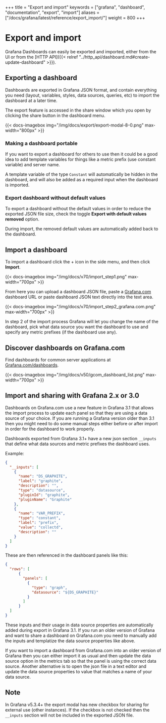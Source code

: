 +++
title = "Export and import"
keywords = ["grafana", "dashboard", "documentation", "export", "import"]
aliases = ["/docs/grafana/latest/reference/export_import/"]
weight = 800
+++

# Export and import

Grafana Dashboards can easily be exported and imported, either from the UI or from the [HTTP API]({{< relref "../http_api/dashboard.md#create-update-dashboard" >}}).

## Exporting a dashboard

Dashboards are exported in Grafana JSON format, and contain everything you need (layout, variables, styles, data sources, queries, etc) to import the dashboard at a later time.

The export feature is accessed in the share window which you open by clicking the share button in the dashboard menu.

{{< docs-imagebox img="/img/docs/export/export-modal-8-0.png" max-width="800px" >}}

### Making a dashboard portable

If you want to export a dashboard for others to use then it could be a good idea to
add template variables for things like a metric prefix (use constant variable) and server name.

A template variable of the type `Constant` will automatically be hidden in
the dashboard, and will also be added as a required input when the dashboard is imported.

### Export dashboard without default values

To export a dashboard without the default values in order to reduce the exported JSON file size, check the toggle **Export with default values removed** option.

During import, the removed default values are automatically added back to the dashboard.

## Import a dashboard

To import a dashboard click the + icon in the side menu, and then click **Import**.

{{< docs-imagebox img="/img/docs/v70/import_step1.png" max-width="700px" >}}

From here you can upload a dashboard JSON file, paste a [Grafana.com](https://grafana.com) dashboard
URL or paste dashboard JSON text directly into the text area.

{{< docs-imagebox img="/img/docs/v70/import_step2_grafana.com.png"  max-width="700px" >}}

In step 2 of the import process Grafana will let you change the name of the dashboard, pick what
data source you want the dashboard to use and specify any metric prefixes (if the dashboard use any).

## Discover dashboards on Grafana.com

Find dashboards for common server applications at [Grafana.com/dashboards](https://grafana.com/dashboards).

{{< docs-imagebox img="/img/docs/v50/gcom_dashboard_list.png" max-width="700px" >}}

## Import and sharing with Grafana 2.x or 3.0

Dashboards on Grafana.com use a new feature in Grafana 3.1 that allows the import process
to update each panel so that they are using a data source of your choice. If you are running a
Grafana version older than 3.1 then you might need to do some manual steps either
before or after import in order for the dashboard to work properly.

Dashboards exported from Grafana 3.1+ have a new json section `__inputs`
that define what data sources and metric prefixes the dashboard uses.

Example:
```json
{
  "__inputs": [
    {
      "name": "DS_GRAPHITE",
      "label": "graphite",
      "description": "",
      "type": "datasource",
      "pluginId": "graphite",
      "pluginName": "Graphite"
    },
    {
      "name": "VAR_PREFIX",
      "type": "constant",
      "label": "prefix",
      "value": "collectd",
      "description": ""
    }
  ]
}

```

These are then referenced in the dashboard panels like this:

```json
{
  "rows": [
      {
        "panels": [
          {
            "type": "graph",
            "datasource": "${DS_GRAPHITE}"
          }
        ]
      }
  ]
}
```

These inputs and their usage in data source properties are automatically added during export in Grafana 3.1.
If you run an older version of Grafana and want to share a dashboard on Grafana.com you need to manually
add the inputs and templatize the data source properties like above.

If you want to import a dashboard from Grafana.com into an older version of Grafana then you can either import
it as usual and then update the data source option in the metrics tab so that the panel is using the correct
data source. Another alternative is to open the json file in a text editor and update the data source properties
to value that matches a name of your data source.

## Note
In Grafana v5.3.4+ the export modal has new checkbox for sharing for external use (other instances). If the checkbox is not checked then the `__inputs` section will not be included in the exported JSON file.
